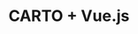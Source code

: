 ---
title: CARTO + Vue.js
description: "Build applications using CARTO & Vue.js."
icon: "/img/icons/vue.png"

url: vue
indexPage: "getting-started.md"

cascade:
  basePath: vue
  menu:
    - title: "Getting Started"
    - title: "Whats New"
---